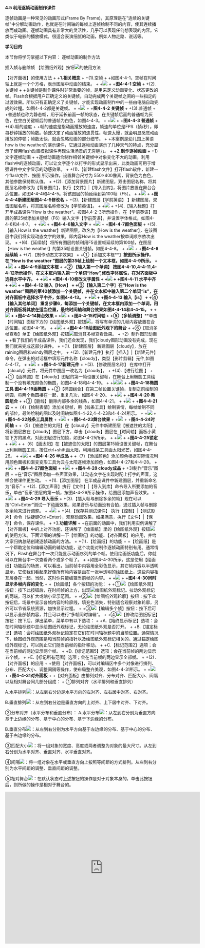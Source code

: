**4.5 利用逐帧动画制作课件**

逐帧动画是一种常见的动画形式\(Frame By Frame\)，其原理是在"连续的关键帧"中分解动画动作，也就是在时间轴的每帧上逐帧绘制不同的内容，使其连续播放而成动画。逐帧动画具有非常大的灵活性，几乎可以表现任何想表现的内容。它类似于电影的播放模式，很适合表演细腻的动画，例如人物走路、说话等。

**学习目的**

本节你将学习掌握以下内容：
逐帧动画的制作方法

插入帧与删除帧
【绘图纸外观】按钮![](/assets/图片01.png)的使用方法

【对齐面板】的使用方法
 +
 +**1.相关概念**
 +
 +\(1\).空帧
 +
 +如图4-4-1，空帧在时间轴上就是一个个方格，表示图层中动画的结束。
 +
 +![](/assets/图片1.png)
 +
 +**图4-4-1 空帧**
 +
 +\(2\).关键帧
 +
 +关键帧是制作课件时非常重要的帧，是用来定义动画变化、状态更改的帧。Flash会根据用户正确定义的关键帧，自动完成两个关键帧之间的一些指定的过渡效果。所以只有正确定义了关键帧，才能实现动画制作中的一些由电脑自动完成的过程。如图4-4-2都是关键帧。
 +
 +![](/assets/图片2.png)
 +
 +**图4-4-2 关键帧**
 +
 +\(3\).普通帧
 +
 +普通帧也称为静态帧，用于延长前面一帧的状态，在关键帧后面的普通帧为灰色，在空白关键帧后的普通帧为白色，如图4-4-3。
 +
 +![](/assets/图片3.png)
 +
 +**图4-4-3 普通帧**
 +
 +\(4\).帧的速度
 +
 +帧的速度是指动画播放的速度，帧速的单位是FPS（帧/秒），即每秒钟播放的帧数。帧速决定了动画播放的连贯性，帧速太慢，就会明显感觉动画播放的停顿；帧数太快，就会忽略动画的部分细节。
 +
 +本案例是幼儿园上英语how is the weather的演示课件，它通过逐帧动画演示了几种天气的特点，充分显示了使用flash动画模拟课件再现生活场景的无穷魅力。
 +
 +**2.制作逐帧动画**
 +
 +1）文字逐帧动画
 +
 +逐帧动画适合制作相邻关键帧中对象变化不大的动画。利用flash中的逐帧动画，可以让文字逐个以打字的形式显示出来，此类动画可用于增强课件中文字显示的动感效果。
 +
 +\(1\)**.**【新建flash文件】打开flash软件，新建一个flash文件、按图 所示操作，设置舞台尺寸为 550×400像素，背景色为白色，其他参数保持默认值。
 +
 +\(2\).【添加背景图片】新建图层，双击图层名称，将其图层名称修改为【背景图片】，执行【文件】\|【导入到库】，将图片放置在舞台合适位置，如图4-4-4和4-4-5。将该图层的帧延续到第100帧（F5）。
 +
 +![](/assets/图片4.png)
 +
 +**图4-4-4新建图层图4-4-5修改名**
 +
 +\(3\).【新建图层【学前英语】 】新建图层，双击图层名称，将其图层名称修改为【学前英语】。
 +
 +![](/assets/图片5.png)
 +
 +\(4\).【输入标题】打开半成品课件“How is the weather”。按图4.4-2-3所示操作，在【学前英语】图层的第25帧添加关键帧（F6）输入文字【学前英语】，并设置字体格式，如图4-4-6和4-4-7。
 +
 +![](/assets/图片6.png)
 +
 +**图4-4-6输入文字**
 +
 +![](/assets/图片7.png)
 +
 +**图4-4-7颜色面板**
 +
 +\(5\).【输入How is the weather】新建图层，改名为【How is the weather】，在该图层中我们将实现动态文字的效果，即内容How is the weather按单词顺序依次出现。
 +
 +\(6\).【延续帧】将所有图层的帧利用F5设置帧延续的第100帧，在图层【How is the weather】的第35帧设置关键帧，如图4-4-8。
 +
 +![](/assets/图片8.png)
 +
 +**图4-4-8延续帧**
 +
 +\(7\).【制作动态文字效果】
 +
 +①【添加文本框**】**按图所示操作，在“How is the weather ”图层的第35帧上绘制一个文本框，如图4-4-9所示。
 +
 +![](/assets/图片9.png)
 +
 +**图4-4-9添加文本框**
 +
 +② 【输入第一个单词】  按图4-4-10,4-4-11,4-4-12所示操作，在文本框内输入第一个单词“How”,修改字体属性，在对齐面板中选择水平中齐。
 +
 +![](/assets/图片10.png)
 +
 +**图4-4-10修改文字属性**
 +
 +![](/assets/图片11.png)
 +
 +**图4-4-11 水平中齐**
 +
 +![](/assets/图片12.png)
 +
 +**图4-4-12 输入【How】**
 +
 +③【输入第二个字**】**在“How is the weather”图层的第40帧添加一个关键帧，并在文本框中输入第二个单词“is”，在对齐面板中选择水平中齐，如图4-4-13。
 +
 +![](/assets/图片13.png)
 +
 +**图4-4-13 输入【is】**
 +
 +④【输入其他单词】  重复步骤6，每添加一个关键帧，在文本框内添加一个单词，用对齐面板将其放在适当位置，最终时间轴和舞台效果如图4-4-14和4-4-15。
 +
 +![](/assets/图片14.png)
 +
 +**图4-4-14舞台效果**
 +
 +![](/assets/图片15.png)
 +
 +**图4-4-15时间轴**
 +
 +⑤**【**多帧调整**】**单击【时间轴】面板下方的【绘图纸外观】按钮![](/assets/图片33.png)，将写有单词的几帧内容放置在合适位置，如图4-4-16。
 +
 +![](/assets/图片16.png)
 +
 +**图4-4-16绘图纸外观下的舞台**
 +
 +⑥【取消多帧查看】单击【绘图纸外观】按钮![](file:///C:\Users\netedi21\AppData\Local\Temp\ksohtml\wpsF462.tmp.png)取消其多帧查看效果。
 +
 +2）制作图形动画
 +
 +看了我们的半成品课件，我们还会发现，我们cloudy图形动画没有完成，现在我们就来完成这部分课件。
 +
 +\(1\).【新建图层】  新建图层【cloudy】，放在raining图层和windy图层之中。
 +
 +\(2\).【新建元件】执行【插入】\|【新建元件】命令，在弹出的对话框中填写元件名称【cloudy】，类型【影片剪辑】元件,如图4-4-17。
 +
 +![](/assets/图片17.png)
 +
 +**图4-4-17新建元件**
 +
 +\(3\).【修改图层名称】  在库中打开【cloudy】元件，将元件中图层一改名为【cloudy】。
 +
 +\(4\).【进行绘图 】
 +
 +①【画椭圆】在【cloudy】图层的第一帧设置关键帧，在舞台上用椭圆工具绘制一个没有填充颜色的椭圆，如图4-4-18和4-4-19。
 +
 +![](/assets/图片18.png)![](/assets/图片19.png)
 +
 +**图4-4-18椭圆工具 图4-4-19画椭圆**
 +
 +②【椭圆组合】在第二帧设置关键帧，复制之前绘制的椭圆，将两个椭圆接在一起，重复几次，如图4-4-20。
 +
 +![](/assets/图片20.png)
 +
 +**图4-4-20 椭圆组合**
 +
 +③【删线】删除内部多余的线条，如图4-4-21。
 +
 +![](/assets/图片21.png)
 +
 +**图4-4-21 云**
 +
 +（4）【绘制表情】添加关键帧，用【线条工具】绘制表情，每帧绘制不同的部位，最终绘制的图以及时间轴如图4-4-22,4-4-23和4-4-24所示。
 +
 +![](/assets/图片22.png)
 +
 +**图4-4-22线条工具属性**
 +
 +![](/assets/图片23.png)
 +
 +**图4-4-23舞台效果**
 +
 +![](/assets/图片24.png)
 +
 +**图4-4-24时间轴**
 +
 +（5）【被遮住的太阳】在【cloudy】元件中新建图层【被遮住的太阳】,将新图层放在【cloudy】图层下方，单击【cloudy】图层在【时间轴】面板小黄锁下方的黑点，对此图层进行加锁，如图4-4-25所示。
 +
 +![](/assets/图片25.png)
 +
 +**图4-4-25锁定**
 +
 +![](/assets/ly001.png)
 +
 +（6）【画太阳】在【被遮住的太阳】的图层第15帧设置关键帧，在舞台上利用椭圆工具，按住ctrl+shift画太阳，利用线条工具画太阳光芒，如图4-4-26。
 +
 +![](/assets/图片26.png)
 +
 +**图4-4-26 半成品**
 +
 +（7）【添加颜色】添加颜色根据实际情况利用颜色面板和渐变变形工具为云与太阳逐帧添加颜色，如图4-4-27和4-4-28。
 +
 +![](/assets/图片27.png)
 +
 +**图4-4-27颜色面板**
 +
 +![](/assets/图片28.png)
 +
 +**图4-4-28 cloudy成品**
 +
 +3\)制作“音乐”图层
 +
 +在“音乐”图层添加一些声音效果，让动态文字在出现时配上打字的声音，这样会使课件更生动。
 +
 +\(1\).【添加图层】  在半成品课件中新建图层，并重新命名为“音乐”
 +
 +\(2\).【添加声音】执行【文件】\|【导入到库】命令导入所要添加的音乐，单击“音乐”图层的第一帧，按图4-4-29所示操作，给图层添加声音效果。
 +
 +![](/assets/图片29.png)
 +
 +**图4-4-29 导入音乐**
 +
 +\(3\).【插入帧与删除多余的帧】现在可以按“Ctrl+Enter”测试一下动画效果，如果音乐与动画没有合拍，通过插入帧与删除多余帧来进行调整。
 +
 +![](/assets/图片30.png)
 +
 +\(4\).【保存并测试课件】  执行【控制】\|【测试影片】命令（快捷键Ctrl+Enter），观察动画效果，如果满意，执行【文件】\|【保存】命令，保存课件。
 +
 +3.**功能详解**
 +
 +在前面的动画中，我们利用实例讲解了【对齐面板】中的上对齐功能，还讲解了【绘画纸】里的【绘图纸外观】按钮![](file:///C:\Users\netedi21\AppData\Local\Temp\ksohtml\wpsF50E.tmp.png)的使用方法。下面详细的讲解一下【绘画纸】的功能、【对齐面板】的应用，并给大家归纳总结创建逐帧动画的方法。
 +
 +\(1\)．【绘画纸】的功能
 +
 +【绘画纸】是一个帮助定位和编辑动画的辅助功能，这个功能对制作逐帧动画特别有用。通常情况下，Flash在舞台中一次只能显示动画序列的单个帧。使用绘画纸功能后，你就可以在舞台中一次查看两个或多个帧了。
 +
 +如图4-4-30所示，这是使用【绘画纸】功能后的场景，可以看出，当前帧中内容用全彩色显示，其它帧内容以半透明显示，它使我们看起来好像所有帧内容是画在一张半透明的绘图纸上，这些内容相互层叠在一起。当然，这时你只能编辑当前帧的内容。
 +
 +![](/assets/图片31.png)
 +
 +**图4-4-30同时显示多帧内容的变化**
 +
 +【绘画纸】各个按钮的功能：
 +
 +①![](/assets/图片34.png)【绘图纸外观】按钮：按下此按钮后，在时间帧的上方，出现![](/assets/图片35.png)绘图纸外观标记。拉动外观标记的两端，可以扩大或缩小显示范围。
 +
 +②![](/assets/图片37.png)【绘图纸外观轮廓】按钮：按下此按钮后，场景中显示各帧内容的轮廓线，填充色消失，特别适合观察对象轮廓，另外可以节省系统资源，加快显示过程。
 +
 +③![](/assets/图片38.png)【编辑多个帧】按钮：按下后可以显示全部帧内容，并且可以进行“多帧同时编辑”。
 +
 +④![](/assets/图片39.png)【修改绘图纸标记】按钮：按下后，弹出菜单，菜单中有以下选项：
 +
 +A.【始终显示标记】选项：会在时间轴标题中显示绘图纸外观标记，无论绘图纸外观是否打开。
 +
 +B.【锚定标记】选项：会将绘图纸外观标记锁定在它们在时间轴标题中的当前位置。通常情况下，绘图纸外观范围是和当前帧的指针以及绘图纸外观标记相关的。通过锚定绘图纸外观标记，可以防止它们随当前帧的指针移动。
 +
 +C.【标记范围2】选项；会在当前帧的两边显示两个帧。
 +
 +D.【标记范围5】选项；会在当前帧的两边显示五个帧。
 +
 +E.【标记所有范围】选项；会在当前帧的两边显示全部帧。
 +
 +\(2\)．【对齐面板】的应用
 +
 +使用【对齐面板】，可以对编辑区中多个对像进行排列、分布、匹配大小、调整间隔等操作，使布局整齐美观，如图4-4-31所示。
 +
 +![](/assets/图片32.png)
 +
 +**图4-4-31对齐面板**
 +
 +【对齐面板】由排列对齐、分布对齐、匹配大小、间隔以及相对舞台同几部分组成：
 +
①排列对齐（水平排列和垂直排列）

A.水平排列![](/assets/图片40.png)：从左到右分边是水平方向的左对齐、左右居中对齐、右对齐。

B.垂直排列![](/assets/图片41.png)：从左到右分边是垂直方向的上对齐、上下居中对齐、下对齐。

②分布对齐（水平分布和垂直分布）：
A.水平分布![](/assets/图片42.png)：从左到右分别为垂直方向基于上边缘的分布、基于中心的分布、基于下边缘的分布。

B.垂直分布![](/assets/图片43.png)：从左到右分别为水平方向基于左边缘的分布、基于中心的分布、基于右边缘的分布。

③匹配大小![](/assets/图片44.png)：将一组对象的宽度、高度或两者调整为对象的最大尺寸。从左到右分别为水平对齐、垂直对齐、水平垂直对齐。

④间隔![](/assets/图片45.png)：将一组对象在水平或垂直方向上按照等间距的方式排列。从左到右分别为水平间距的调整、垂直间距的调整。

⑤相对舞台![](/assets/图片46.png)：在默认状态时上述按钮的操作是对于对象本身的，单击此按钮后，则所做的操作是相对于舞台的。

<iframe frameborder="0" width="640" height="498" src="https://v.qq.com/iframe/player.html?vid=f0528rr8b4y&tiny=0&auto=0" allowfullscreen></iframe>